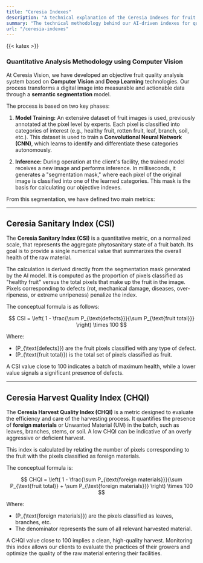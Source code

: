 ```yaml
---
title: "Ceresia Indexes"
description: "A technical explanation of the Ceresia Indexes for fruit analysis using computer vision."
summary: "The technical methodology behind our AI-driven indexes for quantifying fruit health and harvest quality."
url: "/ceresia-indexes"
---
```

{{< katex >}}

### Quantitative Analysis Methodology using Computer Vision

At Ceresia Vision, we have developed an objective fruit quality analysis system based on **Computer Vision** and **Deep Learning** technologies. Our process transforms a digital image into measurable and actionable data through a **semantic segmentation** model.

The process is based on two key phases:

1.  **Model Training:** An extensive dataset of fruit images is used, previously annotated at the pixel level by experts. Each pixel is classified into categories of interest (e.g., healthy fruit, rotten fruit, leaf, branch, soil, etc.). This dataset is used to train a **Convolutional Neural Network (CNN)**, which learns to identify and differentiate these categories autonomously.

2.  **Inference:** During operation at the client's facility, the trained model receives a new image and performs inference. In milliseconds, it generates a "segmentation mask," where each pixel of the original image is classified into one of the learned categories. This mask is the basis for calculating our objective indexes.

From this segmentation, we have defined two main metrics:

***

## Ceresia Sanitary Index (CSI)

The **Ceresia Sanitary Index (CSI)** is a quantitative metric, on a normalized scale, that represents the aggregate phytosanitary state of a fruit batch. Its goal is to provide a single numerical value that summarizes the overall health of the raw material.

The calculation is derived directly from the segmentation mask generated by the AI model. It is computed as the proportion of pixels classified as "healthy fruit" versus the total pixels that make up the fruit in the image. Pixels corresponding to defects (rot, mechanical damage, diseases, over-ripeness, or extreme unripeness) penalize the index.

The conceptual formula is as follows:

$$ CSI = \left( 1 - \frac{\sum P_{\text{defects}}}{\sum P_{\text{fruit total}}} \right) \times 100 $$

Where:
- \(P_{\text{defects}}\) are the fruit pixels classified with any type of defect.
- \(P_{\text{fruit total}}\) is the total set of pixels classified as fruit.

A CSI value close to 100 indicates a batch of maximum health, while a lower value signals a significant presence of defects.

***

## Ceresia Harvest Quality Index (CHQI)

The **Ceresia Harvest Quality Index (CHQI)** is a metric designed to evaluate the efficiency and care of the harvesting process. It quantifies the presence of **foreign materials** or Unwanted Material (UM) in the batch, such as leaves, branches, stems, or soil. A low CHQI can be indicative of an overly aggressive or deficient harvest.

This index is calculated by relating the number of pixels corresponding to the fruit with the pixels classified as foreign materials.

The conceptual formula is:

$$ CHQI = \left( 1 - \frac{\sum P_{\text{foreign materials}}}{\sum P_{\text{fruit total}} + \sum P_{\text{foreign materials}}} \right) \times 100 $$

Where:
- \(P_{\text{foreign materials}}\) are the pixels classified as leaves, branches, etc.
- The denominator represents the sum of all relevant harvested material.

A CHQI value close to 100 implies a clean, high-quality harvest. Monitoring this index allows our clients to evaluate the practices of their growers and optimize the quality of the raw material entering their facilities.